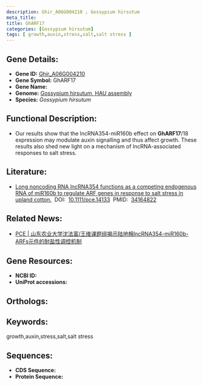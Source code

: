 ```yaml
---
description: Ghir_A06G004210 ; Gossypium hirsutum
meta_title:
title: GhARF17
categories: [Gossypium hirsutum]
tags: [ growth,auxin,stress,salt,salt stress ]
---
```


## Gene Details:
- **Gene ID:**	[Ghir_A06G004210]()
- **Gene Symbol:** GhARF17
- **Gene Name:** 
- **Genome:** [Gossypium hirsutum, HAU assembly]()
- **Species:** *Gossypium hirsutum*

## Functional Description:
   - Our results show that the lncRNA354-miR160b effect on **GhARF17**/18 expression may modulate auxin signalling and thus affect growth. These results also shed new light on a mechanism of lncRNA-associated responses to salt stress.

## Literature:
   - [Long noncoding RNA lncRNA354 functions as a competing endogenous RNA of miR160b to regulate ARF genes in response to salt stress in upland cotton.]( https://onlinelibrary.wiley.com/doi/full/10.1111/pce.14133)&nbsp;&nbsp;DOI:&nbsp;&nbsp;[10.1111/pce.14133](https://onlinelibrary.wiley.com/doi/full/10.1111/pce.14133)&nbsp;&nbsp;PMID:&nbsp;&nbsp;[34164822](https://pubmed.ncbi.nlm.nih.gov/34164822/)

## Related News:
   - [PCE | 山东农业大学沈法富/王维课题组揭示陆地棉lncRNA354-miR160b-ARFs元件的耐盐性调控机制](https://mp.weixin.qq.com/s?__biz=Mzg3MDEwNDEyMg==&mid=2247512828&idx=4&sn=3a34880bd57d083584bc548cae8ceccf&chksm=ce901fa9f9e796bf0c2460fc393f2939479ecd852faf25eec4ff264de1c75b491a78f0b6100e&scene=27#wechat_redirect)

## Gene Resources:
- **NCBI ID:** [](https://www.ncbi.nlm.nih.gov/gene/?term=)
- **UniProt accessions:** [](https://www.uniprot.org/uniprotkb//entry)

## Orthologs:


## Keywords:
growth,auxin,stress,salt,salt stress

## Sequences:
- **CDS Sequence:**
- **Protein Sequence:**
